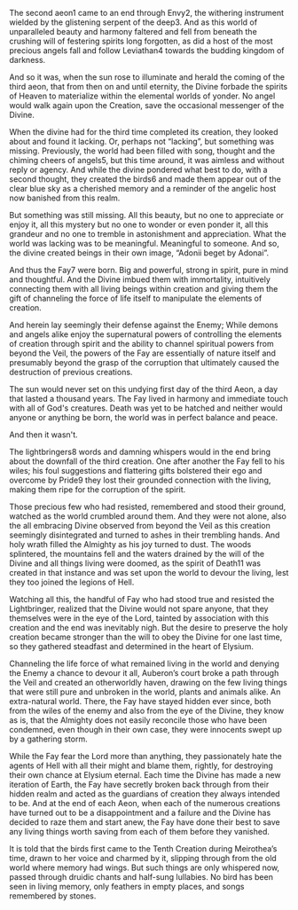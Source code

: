 The second aeon1 came to an end through Envy2, the withering instrument wielded by the glistening serpent of the deep3. And as this world of unparalleled beauty and harmony faltered and fell from beneath the crushing will of festering spirits long forgotten, as did a host of the most precious angels fall and follow Leviathan4 towards the budding kingdom of darkness.

And so it was, when the sun rose to illuminate and herald the coming of the third aeon, that from then on and until eternity, the Divine forbade the spirits of Heaven to materialize within the elemental worlds of yonder. No angel would walk again upon the Creation, save the occasional messenger of the Divine.

When the divine had for the third time completed its creation, they looked about and found it lacking. Or, perhaps not “lacking”, but something was missing. Previously, the world had been filled with song, thought and the chiming cheers of angels5, but this time around, it was aimless and without reply or agency. And while the divine pondered what best to do, with a second thought, they created the birds6 and made them appear out of the clear blue sky as a cherished memory and a reminder of the angelic host now banished from this realm.

But something was still missing. All this beauty, but no one to appreciate or enjoy it, all this mystery but no one to wonder or even ponder it, all this grandeur and no one to tremble in astonishment and appreciation. What the world was lacking was to be meaningful. Meaningful to someone. And so, the divine created beings in their own image, “Adonii beget by Adonai”.

And thus the Fay7 were born. Big and powerful, strong in spirit, pure in mind and thoughtful. And the Divine imbued them with immortality, intuitively connecting them with all living beings within creation and giving them the gift of channeling the force of life itself to manipulate the elements of creation.

And herein lay seemingly their defense against the Enemy; While demons and angels alike enjoy the supernatural powers of controlling the elements of creation through spirit and the ability to channel spiritual powers from beyond the Veil, the powers of the Fay are essentially of nature itself and presumably beyond the grasp of the corruption that ultimately caused the destruction of previous creations.

The sun would never set on this undying first day of the third Aeon, a day that lasted a thousand years. The Fay lived in harmony and immediate touch with all of God's creatures. Death was yet to be hatched and neither would anyone or anything be born, the world was in perfect balance and peace.

And then it wasn't.

The lightbringers8 words and damning whispers would in the end bring about the downfall of the third creation. One after another the Fay fell to his wiles; his foul suggestions and flattering gifts bolstered their ego and overcome by Pride9 they lost their grounded connection with the living, making them ripe for the corruption of the spirit.

Those precious few who had resisted, remembered and stood their ground, watched as the world crumbled around them. And they were not alone, also the all embracing Divine observed from beyond the Veil as this creation seemingly disintegrated and turned to ashes in their trembling hands. And holy wrath filled the Almighty as his joy turned to dust. The woods splintered, the mountains fell and the waters drained by the will of the Divine and all things living were doomed, as the spirit of Death11 was created in that instance and was set upon the world to devour the living, lest they too joined the legions of Hell.

Watching all this, the handful of Fay who had stood true and resisted the Lightbringer, realized that the Divine would not spare anyone, that they themselves were in the eye of the Lord, tainted by association with this creation and the end was inevitably nigh. But the desire to preserve the holy creation became stronger than the will to obey the Divine for one last time, so they gathered steadfast and determined in the heart of Elysium.

Channeling the life force of what remained living in the world and denying the Enemy a chance to devour it all, Auberon’s court broke a path through the Veil and created an otherworldly haven, drawing on the few living things that were still pure and unbroken in the world, plants and animals alike. An extra-natural world. There, the Fay have stayed hidden ever since, both from the wiles of the enemy and also from the eye of the Divine, they know as is, that the Almighty does not easily reconcile those who have been condemned, even though in their own case, they were innocents swept up by a gathering storm.

While the Fay fear the Lord more than anything, they passionately hate the agents of Hell with all their might and blame them, rightly, for destroying their own chance at Elysium eternal. Each time the Divine has made a new iteration of Earth, the Fay have secretly broken back through from their hidden realm and acted as the guardians of creation they always intended to be. And at the end of each Aeon, when each of the numerous creations have turned out to be a disappointment and a failure and the Divine has decided to raze them and start anew, the Fay have done their best to save any living things worth saving from each of them before they vanished. 

It is told that the birds first came to the Tenth Creation during Meirothea’s time, drawn to her voice and charmed by it, slipping through from the old world where memory had wings. But such things are only whispered now, passed through druidic chants and half-sung lullabies. No bird has been seen in living memory, only feathers in empty places, and songs remembered by stones.
